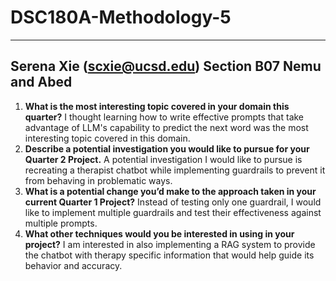 # DSC180A-Methodology-5
---
Serena Xie (scxie@ucsd.edu)
Section B07 Nemu and Abed
---

1. **What is the most interesting topic covered in your domain this quarter?**
I thought learning how to write effective prompts that take advantage of LLM's capability to predict the next word was the most interesting topic covered in this domain.
2. **Describe a potential investigation you would like to pursue for your Quarter 2 Project.**
A potential investigation I would like to pursue is recreating a therapist chatbot while implementing guardrails to prevent it from behaving in problematic ways.
3. **What is a potential change you’d make to the approach taken in your current Quarter 1 Project?**
Instead of testing only one guardrail, I would like to implement multiple guardrails and test their effectiveness against multiple prompts.
4. **What other techniques would you be interested in using in your project?**
I am interested in also implementing a RAG system to provide the chatbot with therapy specific information that would help guide its behavior and accuracy.